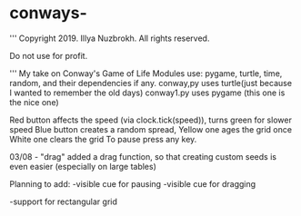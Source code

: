 # conways-
'''
Copyright 2019. Illya Nuzbrokh. All rights reserved.

Do not use for profit.

'''
My take on Conway's Game of Life
Modules use: pygame, turtle, time, random, and their dependencies if any.
conway,py uses turtle(just because I wanted to remember the old days)
conway1.py uses pygame (this one is the nice one)

Red button affects the speed (via clock.tick(speed)), turns green for slower speed
Blue button creates a random spread,
Yellow one ages the grid once
White one clears the grid
To pause press any key.

03/08 - "drag"
  added a drag function, so that creating custom seeds is even easier (especially on large tables)



Planning to add:
  -visible cue for pausing
  -visible cue for dragging
  
  -support for rectangular grid
